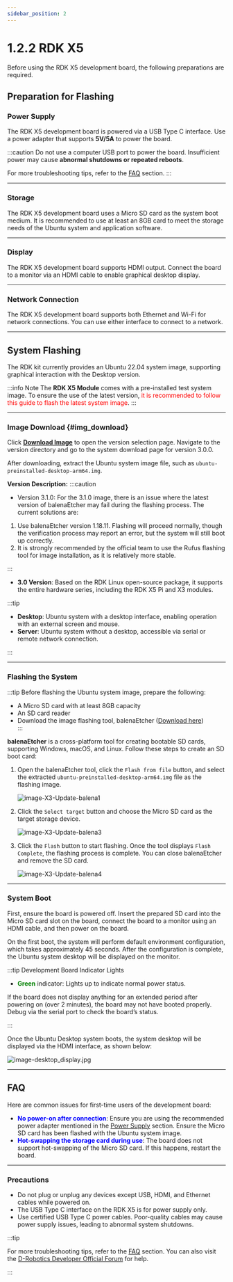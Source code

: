 ```yaml
---
sidebar_position: 2
---
```


# 1.2.2 RDK X5

Before using the RDK X5 development board, the following preparations are required.

## Preparation for Flashing

### **Power Supply**

The RDK X5 development board is powered via a USB Type C interface. Use a power adapter that supports **5V/5A** to power the board.

:::caution
Do not use a computer USB port to power the board. Insufficient power may cause **abnormal shutdowns or repeated reboots**.  

For more troubleshooting tips, refer to the [FAQ](../../08_FAQ/01_hardware_and_system.md) section.
:::

---

### **Storage**

The RDK X5 development board uses a Micro SD card as the system boot medium. It is recommended to use at least an 8GB card to meet the storage needs of the Ubuntu system and application software.

---

### **Display**

The RDK X5 development board supports HDMI output. Connect the board to a monitor via an HDMI cable to enable graphical desktop display.

---

### **Network Connection**

The RDK X5 development board supports both Ethernet and Wi-Fi for network connections. You can use either interface to connect to a network.

---

## System Flashing

The RDK kit currently provides an Ubuntu 22.04 system image, supporting graphical interaction with the Desktop version.

:::info Note
The **RDK X5 Module** comes with a pre-installed test system image. To ensure the use of the latest version, <font color='Red'>it is recommended to follow this guide to flash the latest system image</font>.
:::

---

### Image Download {#img_download}

Click [**Download Image**](https://archive.d-robotics.cc/downloads/en/os_images/rdk_x5/) to open the version selection page. Navigate to the version directory and go to the system download page for version 3.0.0.

After downloading, extract the Ubuntu system image file, such as `ubuntu-preinstalled-desktop-arm64.img`.

**Version Description:**
:::caution

- Version 3.1.0: For the 3.1.0 image, there is an issue where the latest version of balenaEtcher may fail during the flashing process. The current solutions are:
1. Use balenaEtcher version 1.18.11. Flashing will proceed normally, though the verification process may report an error, but the system will still boot up correctly.
2. It is strongly recommended by the official team to use the Rufus flashing tool for image installation, as it is relatively more stable.

:::

- **3.0 Version**: Based on the RDK Linux open-source package, it supports the entire hardware series, including the RDK X5 Pi and X3 modules.

:::tip

- **Desktop**: Ubuntu system with a desktop interface, enabling operation with an external screen and mouse.
- **Server**: Ubuntu system without a desktop, accessible via serial or remote network connection.

:::

---

### Flashing the System

:::tip
Before flashing the Ubuntu system image, prepare the following:  
- A Micro SD card with at least 8GB capacity  
- An SD card reader  
- Download the image flashing tool, balenaEtcher ([Download here](https://www.balena.io/etcher/))  
:::

**balenaEtcher** is a cross-platform tool for creating bootable SD cards, supporting Windows, macOS, and Linux. Follow these steps to create an SD boot card:

1. Open the balenaEtcher tool, click the `Flash from file` button, and select the extracted `ubuntu-preinstalled-desktop-arm64.img` file as the flashing image.

    ![image-X3-Update-balena1](../../../../../../static/img/01_Quick_start/image/install_os/image-X3-Update-balena1.png)

2. Click the `Select target` button and choose the Micro SD card as the target storage device.

    ![image-X3-Update-balena3](../../../../../../static/img/01_Quick_start/image/install_os/image-X3-Update-balena3.png)

3. Click the `Flash` button to start flashing. Once the tool displays `Flash Complete`, the flashing process is complete. You can close balenaEtcher and remove the SD card.

    ![image-X3-Update-balena4](../../../../../../static/img/01_Quick_start/image/install_os/image-X3-Update-balena4.png)

---

### System Boot

First, ensure the board is powered off. Insert the prepared SD card into the Micro SD card slot on the board, connect the board to a monitor using an HDMI cable, and then power on the board.

On the first boot, the system will perform default environment configuration, which takes approximately 45 seconds. After the configuration is complete, the Ubuntu system desktop will be displayed on the monitor.

:::tip Development Board Indicator Lights

- **<font color='Green'>Green</font>** indicator: Lights up to indicate normal power status.  

If the board does not display anything for an extended period after powering on (over 2 minutes), the board may not have booted properly. Debug via the serial port to check the board’s status.

:::

Once the Ubuntu Desktop system boots, the system desktop will be displayed via the HDMI interface, as shown below:

![image-desktop_display.jpg](../../../../../../static/img/01_Quick_start/image/install_os/image-desktop_display.jpg)

---

## **FAQ**

Here are common issues for first-time users of the development board:

- **<font color='Blue'>No power-on after connection</font>**: Ensure you are using the recommended power adapter mentioned in the [Power Supply](#power-supply) section. Ensure the Micro SD card has been flashed with the Ubuntu system image.  
- **<font color='Blue'>Hot-swapping the storage card during use</font>**: The board does not support hot-swapping of the Micro SD card. If this happens, restart the board.

---

### **Precautions**

- Do not plug or unplug any devices except USB, HDMI, and Ethernet cables while powered on.  
- The USB Type C interface on the RDK X5 is for power supply only.  
- Use certified USB Type C power cables. Poor-quality cables may cause power supply issues, leading to abnormal system shutdowns.

:::tip

For more troubleshooting tips, refer to the [FAQ](../../08_FAQ/01_hardware_and_system.md) section. You can also visit the [D-Robotics Developer Official Forum](https://developer.d-robotics.cc/forum) for help.

:::
